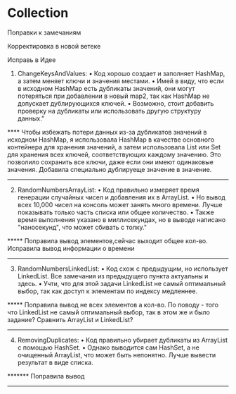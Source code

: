 # Collection
Поправки к замечаниям

Корректировка в новой ветеке

Исправь в Идее

1. ChangeKeysAndValues:
   • Код хорошо создает и заполняет HashMap, а затем меняет ключи и значения местами.
   • Имей в виду, что если в исходном HashMap есть дубликаты значений, они могут потеряться при добавлении в новый map2, так как HashMap не допускает дублирующихся ключей.
   • Возможно, стоит добавить проверку на дубликаты или использовать другую структуру данных."
 

 **** Чтобы избежать потери данных из-за дубликатов значений в исходном HashMap, я использовала HashMap 
   в качестве основного контейнера для хранения значений, а затем использовала List или Set для хранения всех ключей, 
   соответствующих каждому значению. Это позволило сохранить все ключи, даже если они имеют одинаковые значения. Добавила специально дублируеще значение в значение.
_________________________________________________________________________________________________________

2. RandomNumbersArrayList:
   • Код правильно измеряет время генерации случайных чисел и добавления их в ArrayList.
   • Но вывод всех 10,000 чисел на консоль может занять много времени. Лучше показывать только часть списка или общее количество.
   • Также время выполнения указано в миллисекундах, но в выводе написано "наносекунд", что может сбивать с толку."

  ***** Поправила вывод элементов,сейчас выходит общее кол-во. Исправила вывод информации о времени 

____________________________________________________________________________________________________________

3. RandomNumbersLinkedList:
   • Код схож с предыдущим, но использует LinkedList. Все замечания из предыдущего пункта актуальны и здесь.
   • Учти, что для этой задачи LinkedList не самый оптимальный выбор, так как доступ к элементам по индексу медленнее.

***** Поправила вывод не всех элементов а кол-во. По поводу - того что LinkedList не самый оптимальный выбор, так в этом же и было 
задание? Сравнить ArrayList и LinkedList?

________________________________________________________________________________________________________________

4. RemovingDuplicates:
   • Код правильно убирает дубликаты из ArrayList с помощью HashSet.
   • Однако выводится сам HashSet, а не очищенный ArrayList, что может быть непонятно. Лучше вывести результат в виде списка.


*******  Поправила вывод


********************


